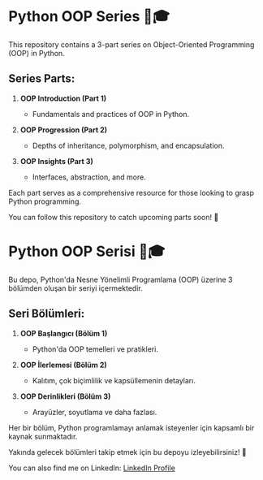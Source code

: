 # Python OOP Series 🐍🎓

This repository contains a 3-part series on Object-Oriented Programming (OOP) in Python.

## Series Parts:

1. **OOP Introduction (Part 1)**
    - Fundamentals and practices of OOP in Python.
  
2. **OOP Progression (Part 2)**
    - Depths of inheritance, polymorphism, and encapsulation.
  
3. **OOP Insights (Part 3)**
    - Interfaces, abstraction, and more.
  
Each part serves as a comprehensive resource for those looking to grasp Python programming.

You can follow this repository to catch upcoming parts soon! 🚀


# Python OOP Serisi 🐍🎓

Bu depo, Python'da Nesne Yönelimli Programlama (OOP) üzerine 3 bölümden oluşan bir seriyi içermektedir.

## Seri Bölümleri:

1. **OOP Başlangıcı (Bölüm 1)**
    - Python'da OOP temelleri ve pratikleri.
  
2. **OOP İlerlemesi (Bölüm 2)**
    - Kalıtım, çok biçimlilik ve kapsüllemenin detayları.
  
3. **OOP Derinlikleri (Bölüm 3)**
    - Arayüzler, soyutlama ve daha fazlası.
  
Her bir bölüm, Python programlamayı anlamak isteyenler için kapsamlı bir kaynak sunmaktadır.

Yakında gelecek bölümleri takip etmek için bu depoyu izleyebilirsiniz! 🚀

You can also find me on LinkedIn: [LinkedIn Profile](https://www.linkedin.com/in/onur-gumus/)

